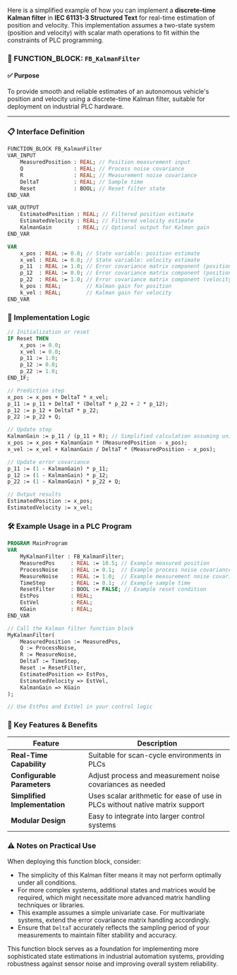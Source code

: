 Here is a simplified example of how you can implement a **discrete-time Kalman filter** in **IEC 61131-3 Structured Text** for real-time estimation of position and velocity. This implementation assumes a two-state system (position and velocity) with scalar math operations to fit within the constraints of PLC programming.

### 🧱 FUNCTION_BLOCK: `FB_KalmanFilter`

#### ✅ Purpose

To provide smooth and reliable estimates of an autonomous vehicle's position and velocity using a discrete-time Kalman filter, suitable for deployment on industrial PLC hardware.

---

### 📋 Interface Definition

```pascal
FUNCTION_BLOCK FB_KalmanFilter
VAR_INPUT
    MeasuredPosition : REAL; // Position measurement input
    Q                : REAL; // Process noise covariance
    R                : REAL; // Measurement noise covariance
    DeltaT           : REAL; // Sample time
    Reset            : BOOL; // Reset filter state
END_VAR

VAR_OUTPUT
    EstimatedPosition : REAL; // Filtered position estimate
    EstimatedVelocity : REAL; // Filtered velocity estimate
    KalmanGain        : REAL; // Optional output for Kalman gain
END_VAR

VAR
    x_pos : REAL := 0.0; // State variable: position estimate
    x_vel : REAL := 0.0; // State variable: velocity estimate
    p_11  : REAL := 1.0; // Error covariance matrix component (position-position)
    p_12  : REAL := 0.0; // Error covariance matrix component (position-velocity)
    p_22  : REAL := 1.0; // Error covariance matrix component (velocity-velocity)
    k_pos : REAL;        // Kalman gain for position
    k_vel : REAL;        // Kalman gain for velocity
END_VAR
```

### 🚀 Implementation Logic

```pascal
// Initialization or reset
IF Reset THEN
    x_pos := 0.0;
    x_vel := 0.0;
    p_11 := 1.0;
    p_12 := 0.0;
    p_22 := 1.0;
END_IF;

// Prediction step
x_pos := x_pos + DeltaT * x_vel;
p_11 := p_11 + DeltaT * (DeltaT * p_22 + 2 * p_12);
p_12 := p_12 + DeltaT * p_22;
p_22 := p_22 + Q;

// Update step
KalmanGain := p_11 / (p_11 + R); // Simplified calculation assuming univariate case
x_pos := x_pos + KalmanGain * (MeasuredPosition - x_pos);
x_vel := x_vel + KalmanGain / DeltaT * (MeasuredPosition - x_pos);

// Update error covariance
p_11 := (1 - KalmanGain) * p_11;
p_12 := (1 - KalmanGain) * p_12;
p_22 := (1 - KalmanGain) * p_22 + Q;

// Output results
EstimatedPosition := x_pos;
EstimatedVelocity := x_vel;
```

### 🛠 Example Usage in a PLC Program

```pascal
PROGRAM MainProgram
VAR
    MyKalmanFilter : FB_KalmanFilter;
    MeasuredPos     : REAL := 10.5; // Example measured position
    ProcessNoise    : REAL := 0.1;  // Example process noise covariance
    MeasureNoise    : REAL := 1.0;  // Example measurement noise covariance
    TimeStep        : REAL := 0.1;  // Example sample time
    ResetFilter     : BOOL := FALSE; // Example reset condition
    EstPos          : REAL;
    EstVel          : REAL;
    KGain           : REAL;
END_VAR

// Call the Kalman filter function block
MyKalmanFilter(
    MeasuredPosition := MeasuredPos,
    Q := ProcessNoise,
    R := MeasureNoise,
    DeltaT := TimeStep,
    Reset := ResetFilter,
    EstimatedPosition => EstPos,
    EstimatedVelocity => EstVel,
    KalmanGain => KGain
);

// Use EstPos and EstVel in your control logic
```

### 📌 Key Features & Benefits

| Feature | Description |
|--------|-------------|
| **Real-Time Capability** | Suitable for scan-cycle environments in PLCs |
| **Configurable Parameters** | Adjust process and measurement noise covariances as needed |
| **Simplified Implementation** | Uses scalar arithmetic for ease of use in PLCs without native matrix support |
| **Modular Design** | Easy to integrate into larger control systems |

### ⚠️ Notes on Practical Use

When deploying this function block, consider:

- The simplicity of this Kalman filter means it may not perform optimally under all conditions.
- For more complex systems, additional states and matrices would be required, which might necessitate more advanced matrix handling techniques or libraries.
- This example assumes a simple univariate case. For multivariate systems, extend the error covariance matrix handling accordingly.
- Ensure that `DeltaT` accurately reflects the sampling period of your measurements to maintain filter stability and accuracy. 

This function block serves as a foundation for implementing more sophisticated state estimations in industrial automation systems, providing robustness against sensor noise and improving overall system reliability.
